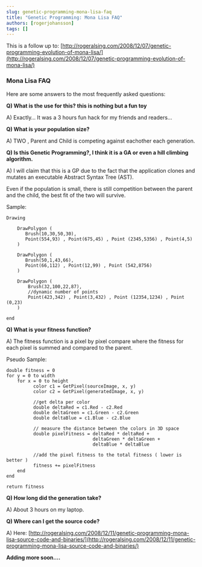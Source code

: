 ```yaml
---
slug: genetic-programming-mona-lisa-faq
title: "Genetic Programming: Mona Lisa FAQ"
authors: [rogerjohansson]
tags: []
---
```

This is a follow up to: [http://rogeralsing.com/2008/12/07/genetic-programming-evolution-of-mona-lisa/](http://rogeralsing.com/2008/12/07/genetic-programming-evolution-of-mona-lisa/)

<!-- truncate -->

### Mona Lisa FAQ

Here are some answers to the most frequently asked questions:

**Q) What is the use for this? this is nothing but a fun toy**

A\) Exactly… It was a 3 hours fun hack for my friends and readers… 

**Q) What is your population size?**

A\) TWO , Parent and Child is competing against eachother each generation.

**Q) Is this Genetic Programming?, I think it is a GA or even a hill climbing algorithm.**

A\) I will claim that this is a GP due to the fact that the application clones and mutates an executable Abstract Syntax Tree (AST).

Even if the population is small, there is still competition between the parent and the child, the best fit of the two will survive.

Sample:

```
Drawing

    DrawPolygon (
       Brush(10,30,50,30),
       Point(554,93) , Point(675,45) , Point (2345,5356) , Point(4,5)
    )

    DrawPolygon (
       Brush(50,1,43,66),
       Point(66,112) , Point(12,99) , Point (542,8756)
    )

    DrawPolygon (
        Brush(32,100,22,87),
        //dynamic number of points
        Point(423,342) , Point(3,432) , Point (12354,1234) , Point (0,23)
    )

end
```

**Q) What is your fitness function?**

A\) The fitness function is a pixel by pixel compare where the fitness for each pixel is summed and compared to the parent.

Pseudo Sample:

```
double fitness = 0
for y = 0 to width
    for x = 0 to height
          color c1 = GetPixel(sourceImage, x, y)
          color c2 = GetPixel(generatedImage, x, y)

          //get delta per color
          double deltaRed = c1.Red - c2.Red
          double deltaGreen = c1.Green - c2.Green
          double deltaBlue = c1.Blue - c2.Blue

          // measure the distance between the colors in 3D space
          double pixelFitness = deltaRed * deltaRed +
                                deltaGreen * deltaGreen +
                                deltaBlue * deltaBlue 

          //add the pixel fitness to the total fitness ( lower is better )
          fitness += pixelFitness
    end
end

return fitness
```

**Q) How long did the generation take?**

A\) About 3 hours on my laptop.

**Q) Where can I get the source code?**

A\) Here: [http://rogeralsing.com/2008/12/11/genetic-programming-mona-lisa-source-code-and-binaries/](http://rogeralsing.com/2008/12/11/genetic-programming-mona-lisa-source-code-and-binaries/)

**Adding more soon….**
